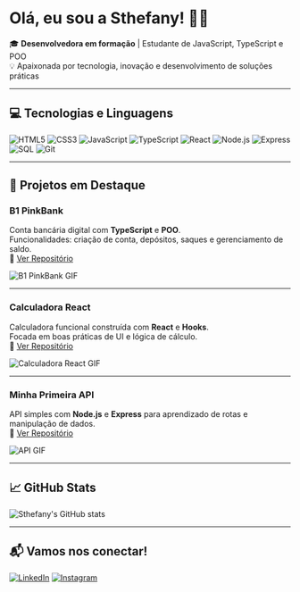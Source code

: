 # Olá, eu sou a Sthefany! 👩‍💻

🎓 **Desenvolvedora em formação** | Estudante de JavaScript, TypeScript e POO  
💡 Apaixonada por tecnologia, inovação e desenvolvimento de soluções práticas  

---

## 💻 Tecnologias e Linguagens

![HTML5](https://img.shields.io/badge/HTML5-E34F26?style=for-the-badge&logo=html5&logoColor=white)
![CSS3](https://img.shields.io/badge/CSS3-1572B6?style=for-the-badge&logo=css3&logoColor=white)
![JavaScript](https://img.shields.io/badge/JavaScript-F7DF1E?style=for-the-badge&logo=javascript&logoColor=black)
![TypeScript](https://img.shields.io/badge/TypeScript-3178C6?style=for-the-badge&logo=typescript&logoColor=white)
![React](https://img.shields.io/badge/React-61DAFB?style=for-the-badge&logo=react&logoColor=black)
![Node.js](https://img.shields.io/badge/Node.js-339933?style=for-the-badge&logo=node.js&logoColor=white)
![Express](https://img.shields.io/badge/Express-000000?style=for-the-badge&logo=express&logoColor=white)
![SQL](https://img.shields.io/badge/SQL-4479A1?style=for-the-badge&logo=mysql&logoColor=white)
![Git](https://img.shields.io/badge/Git-F05032?style=for-the-badge&logo=git&logoColor=white)

---

## 🚀 Projetos em Destaque

### **B1 PinkBank**
Conta bancária digital com **TypeScript** e **POO**.  
Funcionalidades: criação de conta, depósitos, saques e gerenciamento de saldo.  
🔗 [Ver Repositório](https://github.com/sthefanyom/B1-PinkBank-Generation)

![B1 PinkBank GIF](https://media.giphy.com/media/3o7TKtnuHOHHUjR38Y/giphy.gif) <!-- você pode substituir por GIF real do projeto -->

---

### **Calculadora React**
Calculadora funcional construída com **React** e **Hooks**.  
Focada em boas práticas de UI e lógica de cálculo.  
🔗 [Ver Repositório](https://github.com/sthefanyom/Calculadora-React)

![Calculadora React GIF](https://media.giphy.com/media/l0MYt5jPR6QX5pnqM/giphy.gif)

---

### **Minha Primeira API**
API simples com **Node.js** e **Express** para aprendizado de rotas e manipulação de dados.  
🔗 [Ver Repositório](https://github.com/sthefanyom/Minha-Primeira-API)

![API GIF](https://media.giphy.com/media/xT0GqssRweIhlz209i/giphy.gif)

---

## 📈 GitHub Stats

![Sthefany's GitHub stats](https://github-readme-stats.vercel.app/api?username=sthefanyom&show_icons=true&theme=radical)

---

## 📬 Vamos nos conectar!

[![LinkedIn](https://img.shields.io/badge/LinkedIn-0A66C2?style=for-the-badge&logo=linkedin&logoColor=white)](https://www.linkedin.com/in/sthefanyom/) 
[![Instagram](https://img.shields.io/badge/Instagram-E4405F?style=for-the-badge&logo=instagram&logoColor=white)](https://www.instagram.com/quartzosollutions/)

